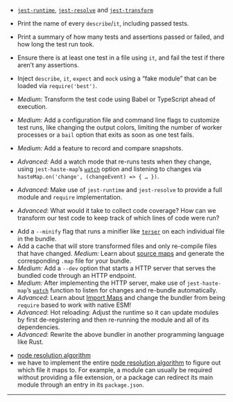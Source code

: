 - [`jest-runtime`](https://github.com/facebook/jest/tree/master/packages/jest-runtime), [`jest-resolve`](https://github.com/facebook/jest/tree/master/packages/jest-resolve) and [`jest-transform`](https://github.com/facebook/jest/tree/master/packages/jest-transform)

- Print the name of every `describe`/`it`, including passed tests.
- Print a summary of how many tests and assertions passed or failed, and how long the test run took.
- Ensure there is at least one test in a file using `it`, and fail the test if there aren’t any assertions.
- Inject `describe`, `it`, `expect` and `mock` using a “fake module” that can be loaded via `require('best')`.
- _Medium_: Transform the test code using Babel or TypeScript ahead of execution.
- _Medium:_ Add a configuration file and command line flags to customize test runs, like changing the output colors, limiting the number of worker processes or a `bail` option that exits as soon as one test fails.
- _Medium:_ Add a feature to record and compare snapshots.
- _Advanced:_ Add a watch mode that re-runs tests when they change, using `jest-haste-map`’s [`watch`](https://github.com/facebook/jest/blob/04b75978178ccb31bccb9f9b2f8a0db2fecc271e/packages/jest-haste-map/src/index.ts#L75) option and listening to changes via `hasteMap.on('change', (changeEvent) => { … })`.
- _Advanced:_ Make use of `jest-runtime` and `jest-resolve` to provide a full module and `require` implementation.
- _Advanced_: What would it take to collect code coverage? How can we transform our test code to keep track of which lines of code were run?
*   Add a `--minify` flag that runs a minifier like [`terser`](https://github.com/terser/terser) on each individual file in the bundle.
*   Add a cache that will store transformed files and only re-compile files that have changed.
_Medium:_ Learn about [source maps](https://firefox-source-docs.mozilla.org/devtools-user/debugger/how_to/use_a_source_map/index.html) and generate the corresponding `.map` file for your bundle.
*   _Medium:_ Add a `--dev` option that starts a HTTP server that serves the bundled code through an HTTP endpoint.
*   _Medium:_ After implementing the HTTP server, make use of `jest-haste-map`’s [`watch`](https://github.com/facebook/jest/blob/04b75978178ccb31bccb9f9b2f8a0db2fecc271e/packages/jest-haste-map/src/index.ts#L75) function to listen for changes and re-bundle automatically.
*   _Advanced_: Learn about [Import Maps](https://blog.logrocket.com/es-modules-in-browsers-with-import-maps/) and change the bundler from being `require` based to work with native ESM!
*   _Advanced_: Hot reloading: Adjust the runtime so it can update modules by first de-registering and then re-running the module and all of its dependencies.
*   _Advanced_: Rewrite the above bundler in another programming language like Rust.

- [node resolution algorithm](https://nodejs.org/api/modules.html#modules_all_together)
- we have to implement the entire [node resolution algorithm](https://nodejs.org/api/modules.html#modules_all_together) to figure out which file it maps to. For example, a module can usually be required without providing a file extension, or a package can redirect its main module through an entry in its `package.json`.

-------
